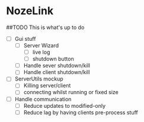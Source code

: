 # NozeLink

##TODO
This is what's up to do 
- [ ] Gui stuff
  - [ ] Server Wizard
    - [ ] live log
    - [ ] shutdown button
  - [ ] Handle sever shutdown/kill
  - [ ] Handle client shutdown/kill

- [ ] ServerUtils mockup
  - [ ] Killing server/client
  - [ ] connecting whilst running or fixed size

- [ ] Handle communication
  - [ ] Reduce updates to modified-only
  - [ ] Reduce lag by having clients pre-process stuff
